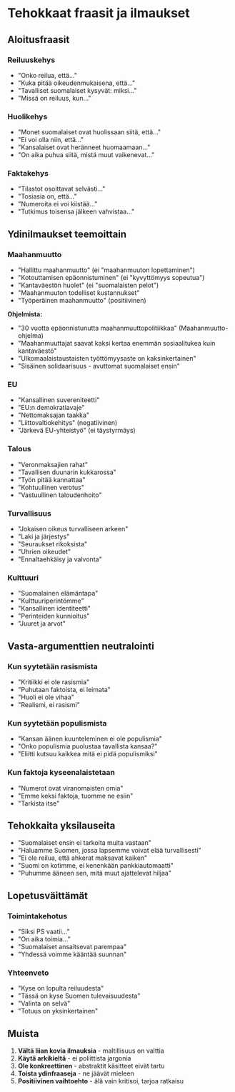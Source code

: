 # Tehokkaat fraasit ja ilmaukset

## Aloitusfraasit

### Reiluuskehys
- "Onko reilua, että..."
- "Kuka pitää oikeudenmukaisena, että..."
- "Tavalliset suomalaiset kysyvät: miksi..."
- "Missä on reiluus, kun..."

### Huolikehys
- "Monet suomalaiset ovat huolissaan siitä, että..."
- "Ei voi olla niin, että..."
- "Kansalaiset ovat heränneet huomaamaan..."
- "On aika puhua siitä, mistä muut vaikenevat..."

### Faktakehys
- "Tilastot osoittavat selvästi..."
- "Tosiasia on, että..."
- "Numeroita ei voi kiistää..."
- "Tutkimus toisensa jälkeen vahvistaa..."

## Ydinilmaukset teemoittain

### Maahanmuutto
- "Hallittu maahanmuutto" (ei "maahanmuuton lopettaminen")
- "Kotouttamisen epäonnistuminen" (ei "kyvyttömyys sopeutua")
- "Kantaväestön huolet" (ei "suomalaisten pelot")
- "Maahanmuuton todelliset kustannukset"
- "Työperäinen maahanmuutto" (positiivinen)

**Ohjelmista:**
- "30 vuotta epäonnistunutta maahanmuuttopolitiikkaa" (Maahanmuutto-ohjelma)
- "Maahanmuuttajat saavat kaksi kertaa enemmän sosiaalitukea kuin kantaväestö"
- "Ulkomaalaistaustaisten työttömyysaste on kaksinkertainen"
- "Sisäinen solidaarisuus - avuttomat suomalaiset ensin"

### EU
- "Kansallinen suvereniteetti"
- "EU:n demokratiavaje"
- "Nettomaksajan taakka"
- "Liittovaltiokehitys" (negatiivinen)
- "Järkevä EU-yhteistyö" (ei täystyrmäys)

### Talous
- "Veronmaksajien rahat"
- "Tavallisen duunarin kukkarossa"
- "Työn pitää kannattaa"
- "Kohtuullinen verotus"
- "Vastuullinen taloudenhoito"

### Turvallisuus
- "Jokaisen oikeus turvalliseen arkeen"
- "Laki ja järjestys"
- "Seuraukset rikoksista"
- "Uhrien oikeudet"
- "Ennaltaehkäisy ja valvonta"

### Kulttuuri
- "Suomalainen elämäntapa"
- "Kulttuuriperintömme"
- "Kansallinen identiteetti"
- "Perinteiden kunnioitus"
- "Juuret ja arvot"

## Vasta-argumenttien neutralointi

### Kun syytetään rasismista
- "Kritiikki ei ole rasismia"
- "Puhutaan faktoista, ei leimata"
- "Huoli ei ole vihaa"
- "Realismi, ei rasismi"

### Kun syytetään populismista
- "Kansan äänen kuunteleminen ei ole populismia"
- "Onko populismia puolustaa tavallista kansaa?"
- "Eliitti kutsuu kaikkea mitä ei pidä populismiksi"

### Kun faktoja kyseenalaistetaan
- "Numerot ovat viranomaisten omia"
- "Emme keksi faktoja, tuomme ne esiin"
- "Tarkista itse"

## Tehokkaita yksilauseita

- "Suomalaiset ensin ei tarkoita muita vastaan"
- "Haluamme Suomen, jossa lapsemme voivat elää turvallisesti"
- "Ei ole reilua, että ahkerat maksavat kaiken"
- "Suomi on kotimme, ei kenenkään pankkiautomaatti"
- "Puhumme ääneen sen, mitä muut ajattelevat hiljaa"

## Lopetusväittämät

### Toimintakehotus
- "Siksi PS vaatii..."
- "On aika toimia..."
- "Suomalaiset ansaitsevat parempaa"
- "Yhdessä voimme kääntää suunnan"

### Yhteenveto
- "Kyse on lopulta reiluudesta"
- "Tässä on kyse Suomen tulevaisuudesta"
- "Valinta on selvä"
- "Totuus on yksinkertainen"

## Muista

1. **Vältä liian kovia ilmauksia** - maltillisuus on valttia
2. **Käytä arkikieltä** - ei poliittista jargonia
3. **Ole konkreettinen** - abstraktit käsitteet eivät tartu
4. **Toista ydinfraaseja** - ne jäävät mieleen
5. **Positiivinen vaihtoehto** - älä vain kritisoi, tarjoa ratkaisu